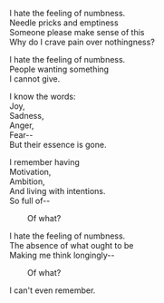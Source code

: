 I hate the feeling of numbness.  
Needle pricks and emptiness  
Someone please make sense of this  
Why do I crave pain over nothingness?

I hate the feeling of numbness.  
People wanting something  
I cannot give.

I know the words:  
Joy,  
Sadness,  
Anger,  
Fear--  
But their essence is gone.  

I remember having  
Motivation,  
Ambition,  
And living with intentions.  
So full of--

&nbsp;&nbsp;&nbsp;&nbsp;&nbsp;&nbsp;&nbsp;&nbsp;Of what?


I hate the feeling of numbness.  
The absence of what ought to be  
Making me think longingly--

&nbsp;&nbsp;&nbsp;&nbsp;&nbsp;&nbsp;&nbsp;&nbsp;Of what?

I can't even remember.  
